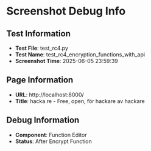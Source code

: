 # Screenshot Debug Info

## Test Information

- **Test File**: test_rc4.py
- **Test Name**: test_rc4_encryption_functions_with_api
- **Screenshot Time**: 2025-06-05 23:59:39

## Page Information

- **URL**: http://localhost:8000/
- **Title**: hacka.re - Free, open, för hackare av hackare

## Debug Information

- **Component**: Function Editor
- **Status**: After Encrypt Function

